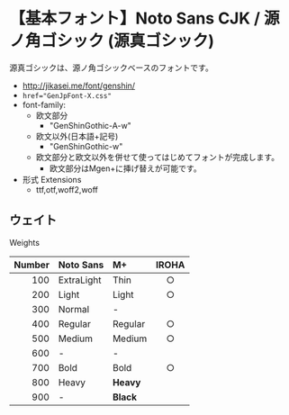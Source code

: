 # 【基本フォント】Noto Sans CJK / 源ノ角ゴシック (源真ゴシック)

源真ゴシックは、源ノ角ゴシックベースのフォントです。

- http://jikasei.me/font/genshin/
- `href="GenJpFont-X.css"`
- font-family:
  - 欧文部分
    - "GenShinGothic-A-w"
  - 欧文以外(日本語+記号)
    - "GenShinGothic-w"
  - 欧文部分と欧文以外を併せて使ってはじめてフォントが完成します。
    - 欧文部分はMgen+に挿げ替えが可能です。
- 形式 Extensions
  - ttf,otf,woff2,woff

## ウェイト

Weights

|Number|Noto Sans  |M+       |IROHA|
|-----:|:----------|:--------|:---:|
|100   |ExtraLight |Thin     |○   |
|200   |Light      |Light    |○   |
|300   |Normal     |-        |     |
|400   |Regular    |Regular  |○   |
|500   |Medium     |Medium   |○   |
|600   |-          |-        |     |
|700   |Bold       |Bold     |○   |
|800   |Heavy      |**Heavy**|     |
|900   |-          |**Black**|     |